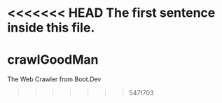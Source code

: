 <<<<<<< HEAD
The first sentence inside this file.
=======
# crawlGoodMan
The Web Crawler from Boot.Dev
>>>>>>> 547f703
